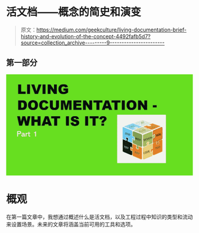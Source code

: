 # 活文档——概念的简史和演变

> 原文：<https://medium.com/geekculture/living-documentation-brief-history-and-evolution-of-the-concept-4492fafb5d7?source=collection_archive---------9----------------------->

## 第一部分

![](img/63bc75211a09bfe24d1f05bab72e048e.png)

# 概观

在第一篇文章中，我想通过概述什么是活文档，以及工程过程中知识的类型和流动来设置场景。未来的文章将涵盖当前可用的工具和选项。